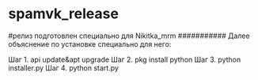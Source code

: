 # spamvk_release
#релиз подготовлен специально для Nikitka_mrm
###########
Далее объяснение по установке специально для него:

Шаг 1. api update&apt upgrade
Шаг 2. pkg install python
Шаг 3. python installer.py
Шаг 4. python start.py
